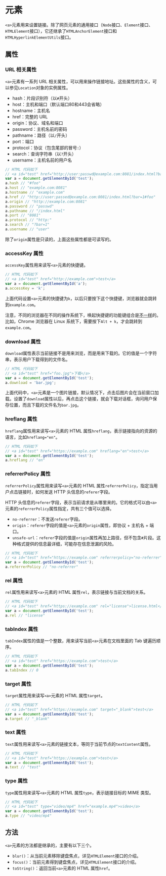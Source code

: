 # <a> 元素

`<a>`元素用来设置链接。除了网页元素的通用接口（`Node`接口、`Element`接口、`HTMLElement`接口），它还继承了`HTMLAnchorElement`接口和`HTMLHyperlinkElementUtils`接口。

## 属性

### URL 相关属性

`<a>`元素有一系列 URL 相关属性，可以用来操作链接地址。这些属性的含义，可以参见`Location`对象的实例属性。

- hash：片段识别符（以`#`开头）
- host：主机和端口（默认端口80和443会省略）
- hostname：主机名
- href：完整的 URL
- origin：协议、域名和端口
- password：主机名前的密码
- pathname：路径（以`/`开头）
- port：端口
- protocol：协议（包含尾部的冒号`:`）
- search：查询字符串（以`?`开头）
- username：主机名前的用户名

```javascript
// HTML 代码如下
// <a id="test" href="http://user:passwd@example.com:8081/index.html?bar=1#foo">test</a>
var a = document.getElementById('test');
a.hash // "#foo"
a.host // "example.com:8081"
a.hostname // "example.com"
a.href // "http://user:passed@example.com:8081/index.html?bar=1#foo"
a.origin // "http://example.com:8081"
a.password // "passwd"
a.pathname // "/index.html"
a.port // "8081"
a.protocol // "http:"
a.search // "?bar=1"
a.username // "user"
```

除了`origin`属性是只读的，上面这些属性都是可读写的。

### accessKey 属性

`accessKey`属性用来读写`<a>`元素的快捷键。

```javascript
// HTML 代码如下
// <a id="test" href="http://example.com">test</a>
var a = document.getElementById('a');
a.accessKey = 'k';
```

上面代码设置`<a>`元素的快捷键为`k`，以后只要按下这个快捷键，浏览器就会跳转到`example.com`。

注意，不同的浏览器在不同的操作系统下，唤起快捷键的功能键组合是[不一样](https://developer.mozilla.org/en-US/docs/Web/HTML/Global_attributes/accesskey)的。比如，Chrome 浏览器在 Linux 系统下，需要按下`Alt + k`，才会跳转到`example.com`。

### download 属性

`download`属性表示当前链接不是用来浏览，而是用来下载的。它的值是一个字符串，表示用户下载得到的文件名。

```javascript
// HTML 代码如下
// <a id="test" href="foo.jpg">下载</a>
var a = document.getElementById('test');
a.download = 'bar.jpg';
```

上面代码中，`<a>`元素是一个图片链接，默认情况下，点击后图片会在当前窗口加载。设置了`download`属性以后，再点击这个链接，就会下载对话框，询问用户保存位置，而且下载的文件名为`bar.jpg`。

### hreflang 属性

`hreflang`属性用来读写`<a>`元素的 HTML 属性`hreflang`，表示链接指向的资源的语言，比如`hreflang="en"`。

```javascript
// HTML 代码如下
// <a id="test" href="https://example.com" hreflang="en">test</a>
var a = document.getElementById('test');
a.hreflang // "en"
```

### referrerPolicy 属性

`referrerPolicy`属性用来读写`<a>`元素的 HTML 属性`referrerPolicy`，指定当用户点击链接时，如何发送 HTTP 头信息的`referer`字段。

HTTP 头信息的`referer`字段，表示当前请求是从哪里来的。它的格式可以由`<a>`元素的`referrerPolicy`属性指定，共有三个值可以选择。

- `no-referrer`：不发送`referer`字段。
- `origin`：`referer`字段的值是`<a>`元素的`origin`属性，即协议 + 主机名 + 端口。
- `unsafe-url`：`referer`字段的值是`origin`属性再加上路径，但不包含`#`片段。这种格式提供的信息最详细，可能存在信息泄漏的风险。

```javascript
// HTML 代码如下
// <a id="test" href="https://example.com" referrerpolicy="no-referrer">test</a>
var a = document.getElementById('test');
a.referrerPolicy // "no-referrer"
```

### rel 属性

`rel`属性用来读写`<a>`元素的 HTML 属性`rel`，表示链接与当前文档的关系。

```javascript
// HTML 代码如下
// <a id="test" href="https://example.com" rel="license">license.html</a>
var a = document.getElementById('test');
a.rel // "license"
```

### tabIndex 属性

`tabIndex`属性的值是一个整数，用来读写当前`<a>`元素在文档里面的 Tab 键遍历顺序。

```javascript
// HTML 代码如下
// <a id="test" href="https://example.com">test</a>
var a = document.getElementById('test');
a.tabIndex // 0
```

### target 属性

`target`属性用来读写`<a>`元素的 HTML 属性`target`。

```javascript
// HTML 代码如下
// <a id="test" href="https://example.com" target="_blank">test</a>
var a = document.getElementById('test');
a.target // "_blank"
```

### text 属性

`text`属性用来读写`<a>`元素的链接文本，等同于当前节点的`textContent`属性。

```javascript
// HTML 代码如下
// <a id="test" href="https://example.com">test</a>
var a = document.getElementById('test');
a.text // "test"
```

### type 属性

`type`属性用来读写`<a>`元素的 HTML 属性`type`，表示链接目标的 MIME 类型。

```javascript
// HTML 代码如下
// <a id="test" type="video/mp4" href="example.mp4">video</a>
var a = document.getElementById('test');
a.type // "video/mp4"
```

## 方法

`<a>`元素的方法都是继承的，主要有以下三个。

- `blur()`：从当前元素移除键盘焦点，详见`HTMLElement`接口的介绍。
- `focus()`：当前元素得到键盘焦点，详见`HTMLElement`接口的介绍。
- `toString()`：返回当前`<a>`元素的 HTML 属性`href`。
